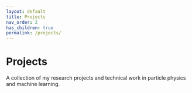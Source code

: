 ```yaml
---
layout: default
title: Projects
nav_order: 2
has_children: true
permalink: /projects/
---
```


# Projects

A collection of my research projects and technical work in particle physics and machine learning.
